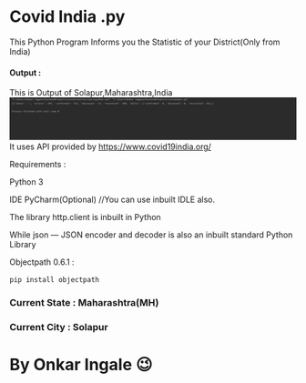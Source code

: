 # Covid India .py
This Python Program Informs you the Statistic of your District(Only from India)

#### Output :
This is Output of Solapur,Maharashtra,India
![Output](https://github.com/Sonic-India/covidindia.py/raw/master/Capture.PNG)
It uses API provided by https://www.covid19india.org/

Requirements :

Python 3

IDE PyCharm(Optional) //You can use inbuilt IDLE also.

The library http.client is inbuilt in Python

While json — JSON encoder and decoder is also an inbuilt standard Python Library 

Objectpath 0.6.1 :

    pip install objectpath
  
### Current State : Maharashtra(MH)
### Current City : Solapur
# By Onkar Ingale 😉
